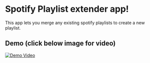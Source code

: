 # Spotify Playlist extender app!
This app lets you merge any existing spotify playlists to create a new playlist.

## Demo (click below image for video)
[![Demo Video](https://img.youtube.com/vi/T_NFa7z2VvM/0.jpg)](https://www.youtube.com/watch?v=T_NFa7z2VvM)




